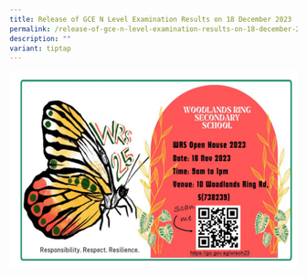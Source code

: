 ```yaml
---
title: Release of GCE N Level Examination Results on 18 December 2023
permalink: /release-of-gce-n-level-examination-results-on-18-december-2023/
description: ""
variant: tiptap
---
```

![](/images/19%20sep%202023.jpg)